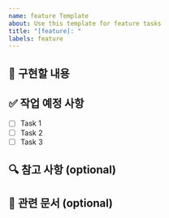 ```yaml
---
name: feature Template
about: Use this template for feature tasks
title: "[feature]: "
labels: feature
---
```


## 📝 구현할 내용
<!-- 구현할 기능에 대해 설명해주세요 -->

## ✅ 작업 예정 사항
- [ ] Task 1
- [ ] Task 2
- [ ] Task 3

## 🔍 참고 사항 (optional)
<!-- 구현 시 참고할 내용이나 주의사항을 작성해주세요 -->

## 📎 관련 문서 (optional)
<!-- 관련된 문서나 레퍼런스 링크를 추가해주세요 -->
